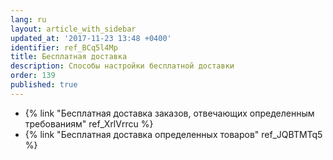 ```yaml
---
lang: ru
layout: article_with_sidebar
updated_at: '2017-11-23 13:48 +0400'
identifier: ref_BCq5l4Mp
title: Бесплатная доставка
description: Способы настройки бесплатной доставки
order: 139
published: true
---
```

*   {% link "Бесплатная доставка заказов, отвечающих определенным требованиям" ref_XrlVrrcu %}
*   {% link "Бесплатная доставка определенных товаров" ref_JQBTMTq5 %}